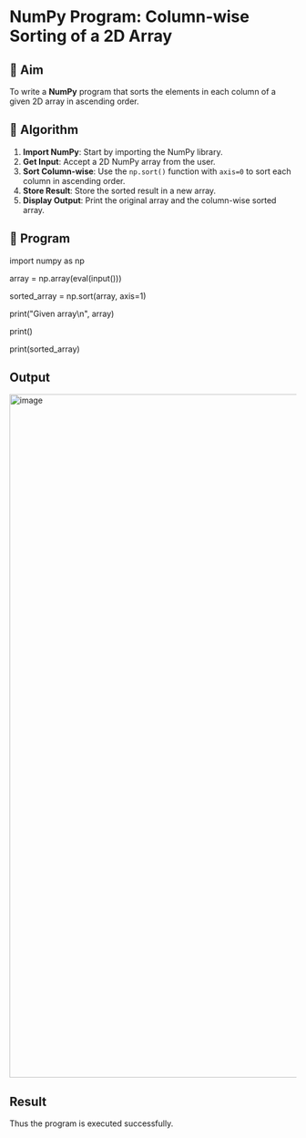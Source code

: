 # NumPy Program: Column-wise Sorting of a 2D Array

## 🎯 Aim
To write a **NumPy** program that sorts the elements in each column of a given 2D array in ascending order.

## 🧠 Algorithm

1. **Import NumPy**: Start by importing the NumPy library.
2. **Get Input**: Accept a 2D NumPy array from the user.
3. **Sort Column-wise**: Use the `np.sort()` function with `axis=0` to sort each column in ascending order.
4. **Store Result**: Store the sorted result in a new array.
5. **Display Output**: Print the original array and the column-wise sorted array.

## 🧾 Program
import numpy as np

array = np.array(eval(input()))

sorted_array = np.sort(array, axis=1)

print("Given array\n", array)

print()

print(sorted_array)


## Output
<img width="1920" height="1200" alt="image" src="https://github.com/user-attachments/assets/c38484a0-027d-4ad8-b93e-8465002595f6" />

## Result
Thus the program is executed successfully.
